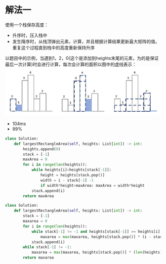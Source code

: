 # 解法一

使用一个栈保存高度：

- 升序时，压入栈中
- 发生降序时，从栈顶弹出元素，计算，并且根据计算结果更新最大矩阵的值。重复这个过程直到栈中的高度重新保持升序

以题目中的示例，当遇到1，2，0(这个是添加到heights末尾的元素，为的是保证最后一次计算)时会进行计算，每次会计算的面积以图中的虚线表示：
![so](./../img/leetcode-84-2.png)

- 104ms
- 89%

```python
class Solution:
    def largestRectangleArea(self, heights: List[int]) -> int:
        heights.append(0)
        stack = [-1]
        maxArea = 0
        for i in range(len(heights)):
            while heights[i]<heights[stack[-1]]:
                height = heights[stack.pop()]
                width = i - stack[-1] -1
                if width*height>maxArea: maxArea = width*height
            stack.append(i)
        return maxArea
```

```python
class Solution:
    def largestRectangleArea(self, heights: List[int]) -> int:
        stack = [-1]
        maxarea = 0
        for i in range(len(heights)):
            while stack[-1] != -1 and heights[stack[-1]] >= heights[i]:
                maxarea = max(maxarea, heights[stack.pop()] * (i - stack[-1] - 1))
            stack.append(i)
        while stack[-1] != -1:
            maxarea = max(maxarea, heights[stack.pop()] * (len(heights) - stack[-1] - 1))
        return maxarea
```